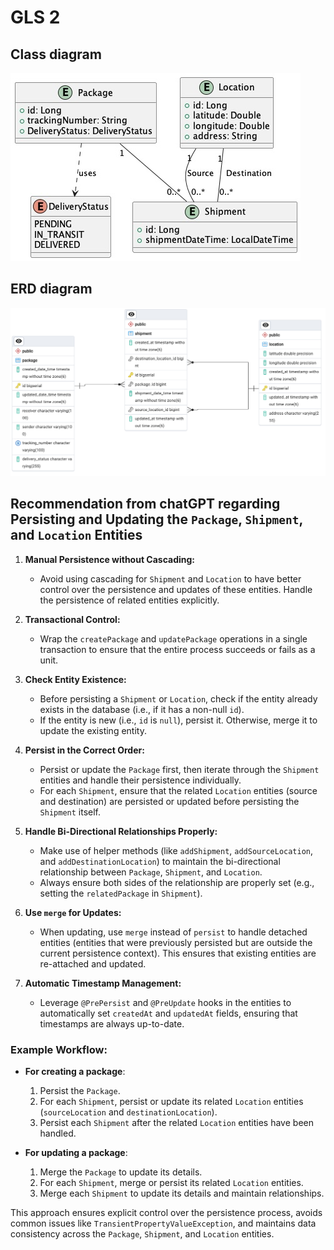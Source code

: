 # GLS 2

## Class diagram

![Class diagram](./docs/gls2_class_diagram.jpg)

## ERD  diagram

![ERD diagram](./docs/er-diagram.png)

## Recommendation from chatGPT regarding Persisting and Updating the `Package`, `Shipment`, and `Location` Entities

1. **Manual Persistence without Cascading:**
    - Avoid using cascading for `Shipment` and `Location` to have better control over the persistence and updates of these entities. Handle the persistence of related entities explicitly.

2. **Transactional Control:**
    - Wrap the `createPackage` and `updatePackage` operations in a single transaction to ensure that the entire process succeeds or fails as a unit.

3. **Check Entity Existence:**
    - Before persisting a `Shipment` or `Location`, check if the entity already exists in the database (i.e., if it has a non-null `id`).
    - If the entity is new (i.e., `id` is `null`), persist it. Otherwise, merge it to update the existing entity.

4. **Persist in the Correct Order:**
    - Persist or update the `Package` first, then iterate through the `Shipment` entities and handle their persistence individually.
    - For each `Shipment`, ensure that the related `Location` entities (source and destination) are persisted or updated before persisting the `Shipment` itself.

5. **Handle Bi-Directional Relationships Properly:**
    - Make use of helper methods (like `addShipment`, `addSourceLocation`, and `addDestinationLocation`) to maintain the bi-directional relationship between `Package`, `Shipment`, and `Location`.
    - Always ensure both sides of the relationship are properly set (e.g., setting the `relatedPackage` in `Shipment`).

6. **Use `merge` for Updates:**
    - When updating, use `merge` instead of `persist` to handle detached entities (entities that were previously persisted but are outside the current persistence context). This ensures that existing entities are re-attached and updated.

7. **Automatic Timestamp Management:**
    - Leverage `@PrePersist` and `@PreUpdate` hooks in the entities to automatically set `createdAt` and `updatedAt` fields, ensuring that timestamps are always up-to-date.

### Example Workflow:

- **For creating a package**:
    1. Persist the `Package`.
    2. For each `Shipment`, persist or update its related `Location` entities (`sourceLocation` and `destinationLocation`).
    3. Persist each `Shipment` after the related `Location` entities have been handled.

- **For updating a package**:
    1. Merge the `Package` to update its details.
    2. For each `Shipment`, merge or persist its related `Location` entities.
    3. Merge each `Shipment` to update its details and maintain relationships.

This approach ensures explicit control over the persistence process, avoids common issues like `TransientPropertyValueException`, and maintains data consistency across the `Package`, `Shipment`, and `Location` entities.
